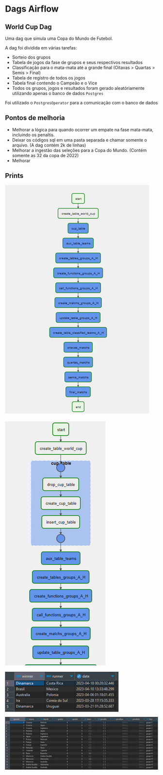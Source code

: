 # Dags Airflow

## World Cup Dag

Uma dag que simula uma Copa do Mundo de Futebol.

A dag foi dividida em várias tarefas:
* Sorteio dos grupos
* Tabela de jogos da fase de grupos e seus respectivos resultados
* Classificação para o mata-mata até a grande final (Oitavas > Quartas > Semis > Final)
* Tabela de registro de todos os jogos
* Tabela final contendo o Campeão e o Vice
* Todos os grupos, jogos e resultados foram gerado aleatóriamente utilizando apenas o banco de dados ``Postgres``

Foi utilizado o ``PostgresOperator`` para a comunicação com o banco de dados

## Pontos de melhoria
* Melhorar a lógica para quando ocorrer um empate na fase mata-mata, incluindo os penaltis.
* Deixar os códigos sql em uma pasta separada e chamar somente o arquivo. (A dag contém 2k de linhas)
* Melhorar a ingestão das seleções para a Copa do Mundo. (Contém somente as 32 da copa de 2022)
* Melhorar 


## Prints

![Dag](doc/dags_top_bottom.png)

![Group Task](doc/dag_group.png)

![Winners](doc/winners.png)

![Matchs History](doc/matchs_history.png)
